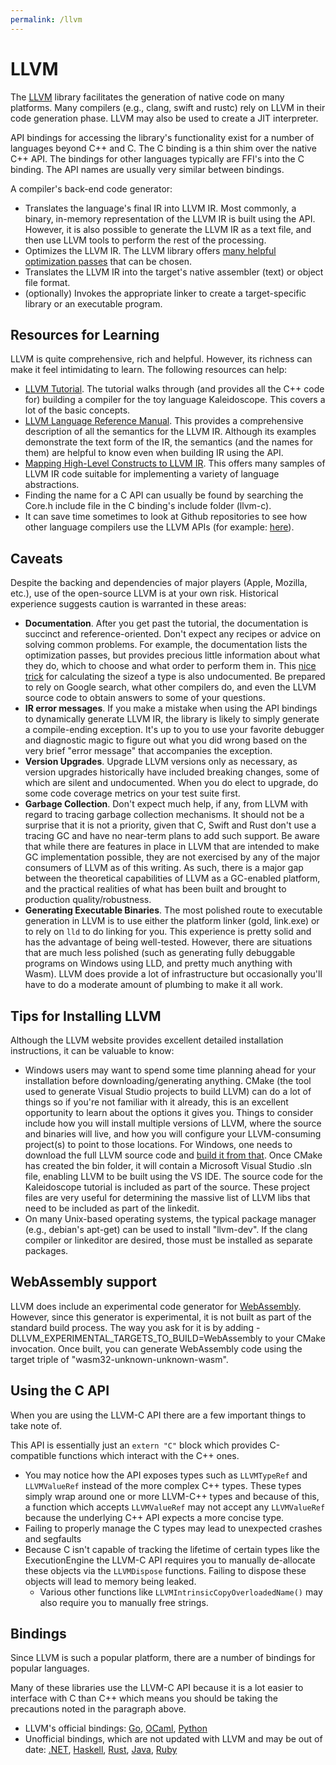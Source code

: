 ```yaml
---
permalink: /llvm
---
```

# LLVM

The [LLVM](https://llvm.org) library facilitates the generation of native code on many platforms. Many compilers (e.g., clang, swift and rustc) rely on LLVM in their code generation phase. LLVM may also be used to create a JIT interpreter. 

API bindings for accessing the library's functionality exist for a number of languages beyond C++ and C. The C binding is a thin shim over the native C++ API. The bindings for other languages typically are FFI's into the C binding. The API names are usually very similar between bindings.

A compiler's back-end code generator:

* Translates the language's final IR into LLVM IR. Most commonly, a binary, in-memory representation of the LLVM IR is built using the API. However, it is also possible to generate the LLVM IR as a text file, and then use LLVM tools to perform the rest of the processing.
* Optimizes the LLVM IR. The LLVM library offers [many helpful optimization passes](https://llvm.org/docs/Passes.html) that can be chosen.
* Translates the LLVM IR into the target's native assembler (text) or object file format.
* (optionally) Invokes the appropriate linker to create a target-specific library or an executable program.

## Resources for Learning

LLVM is quite comprehensive, rich and helpful. However, its richness can make it feel intimidating to learn. The following resources can help:

* [LLVM Tutorial](https://llvm.org/docs/tutorial/index.html). The tutorial walks through (and provides all the C++ code for) building a compiler for the toy language Kaleidoscope. This covers a lot of the basic concepts.
* [LLVM Language Reference Manual](https://llvm.org/docs/LangRef.html). This provides a comprehensive description of all the semantics for the LLVM IR. Although its examples demonstrate the text form of the IR, the semantics (and the names for them) are helpful to know even when building IR using the API.
* [Mapping High-Level Constructs to LLVM IR](https://media.readthedocs.org/pdf/mapping-high-level-constructs-to-llvm-ir/latest/mapping-high-level-constructs-to-llvm-ir.pdf). This offers many samples of LLVM IR code suitable for implementing a variety of language abstractions.
* Finding the name for a C API can usually be found by searching the Core.h include file in the C binding's include folder (llvm-c).
* It can save time sometimes to look at Github repositories to see how other language compilers use the LLVM APIs (for example: [here](https://github.com/jondgoodwin/cone/tree/master/src/c-compiler/genllvm)).

## Caveats

Despite the backing and dependencies of major players (Apple, Mozilla, etc.), use of the open-source LLVM is at your own risk. Historical experience suggests caution is warranted in these areas:

* **Documentation**. After you get past the tutorial, the documentation is succinct and reference-oriented. Don't expect any recipes or advice on solving common problems. For example, the documentation lists the optimization passes, but provides precious little information about what they do, which to choose and what order to perform them in. This [nice trick](https://stackoverflow.com/questions/14608250/how-can-i-find-the-size-of-a-type) for calculating the sizeof a type is also undocumented. Be prepared to rely on Google search, what other compilers do, and even the LLVM source code to obtain answers to some of your questions.
* **IR error messages**. If you make a mistake when using the API bindings to dynamically generate LLVM IR, the library is likely to simply generate a compile-ending exception. It's up to you to use your favorite debugger and diagnostic magic to figure out what you did wrong based on the very brief "error message" that accompanies the exception.
* **Version Upgrades**. Upgrade LLVM versions only as necessary, as version upgrades historically have included breaking changes, some of which are silent and undocumented. When you do elect to upgrade, do some code coverage metrics on your test suite first.
* **Garbage Collection**. Don't expect much help, if any, from LLVM with regard to tracing garbage collection mechanisms. It should not be a surprise that it is not a priority, given that C, Swift and Rust don't use a tracing GC and have no near-term plans to add such support. Be aware that while there are features in place in LLVM that are intended to make GC implementation possible, they are not exercised by any of the major consumers of LLVM as of this writing. As such, there is a major gap between the theoretical capabilities of LLVM as a GC-enabled platform, and the practical realities of what has been built and brought to production quality/robustness.
* **Generating Executable Binaries**. The most polished route to executable generation in LLVM is to use either the platform linker (gold, link.exe) or to rely on `lld` to do linking for you. This experience is pretty solid and has the advantage of being well-tested. However, there are situations that are much less polished (such as generating fully debuggable programs on Windows using LLD, and pretty much anything with Wasm). LLVM does provide a lot of infrastructure but occasionally you'll have to do a moderate amount of plumbing to make it all work.

## Tips for Installing LLVM

Although the LLVM website provides excellent detailed installation instructions, it can be valuable to know:

* Windows users may want to spend some time planning ahead for your installation before downloading/generating anything. CMake (the tool used to generate Visual Studio projects to build LLVM) can do a lot of things so if you're not familiar with it already, this is an excellent opportunity to learn about the options it gives you. Things to consider include how you will install multiple versions of LLVM, where the source and binaries will live, and how you will configure your LLVM-consuming project(s) to point to those locations. For Windows, one needs to download the full LLVM source code and [build it from that](https://llvm.org/docs/GettingStartedVS.html). Once CMake has created the bin folder, it will contain a Microsoft Visual Studio .sln file, enabling LLVM to be built using the VS IDE. The source code for the Kaleidoscope tutorial is included as part of the source. These project files are very useful for determining the massive list of LLVM libs that need to be included as part of the linkedit.
* On many Unix-based operating systems, the typical package manager (e.g., debian's apt-get) can be used to install "llvm-dev". If the clang compiler or linkeditor are desired, those must be installed as separate packages.

## WebAssembly support

LLVM does include an experimental code generator for [WebAssembly](/wiki/webassembly). However, since this generator is experimental, it is not built as part of the standard build process. The way you ask for it is by adding -DLLVM_EXPERIMENTAL_TARGETS_TO_BUILD=WebAssembly to your CMake invocation. Once built, you can generate WebAssembly code using the target triple of "wasm32-unknown-unknown-wasm".

## Using the C API

When you are using the LLVM-C API there are a few important things to take note of.

This API is essentially just an `extern "C"` block which provides C-compatible functions which interact with the C++ ones.

- You may notice how the API exposes types such as `LLVMTypeRef` and `LLVMValueRef` instead of the more complex C++ types. These types simply wrap around one or more LLVM-C++ types and because of this, a function which accepts `LLVMValueRef` may not accept any `LLVMValueRef` because the underlying C++ API expects a more concise type. 
- Failing to properly manage the C types may lead to unexpected crashes and segfaults
- Because C isn't capable of tracking the lifetime of certain types like the ExecutionEngine the LLVM-C API requires you to manually de-allocate these objects via the `LLVMDispose` functions. Failing to dispose these objects will lead to memory being leaked.
    - Various other functions like `LLVMIntrinsicCopyOverloadedName()` may also require you to manually free strings.

## Bindings

Since LLVM is such a popular platform, there are a number of bindings for popular languages.

Many of these libraries use the LLVM-C API because it is a lot easier to interface with C than C++ which means you should be taking the precautions noted in the paragraph above.

* LLVM's official bindings: [Go](https://github.com/llvm-mirror/llvm/tree/master/bindings/go), [OCaml](https://github.com/llvm-mirror/llvm/tree/master/bindings/ocaml), [Python](https://github.com/llvm-mirror/llvm/tree/master/bindings/python)
* Unofficial bindings, which are not updated with LLVM and may be out of date: [.NET](https://github.com/dotnet/LLVMSharp), [Haskell](https://hackage.haskell.org/package/llvm-hs), [Rust](https://crates.io/crates/llvm-sys), [Java](https://github.com/bytedeco/javacpp-presets/tree/master/llvm), [Ruby](https://github.com/ruby-llvm/ruby-llvm)
